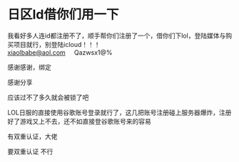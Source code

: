 # 日区Id借你们用一下


我看好多人连id都注册不了，顺手帮你们注册了一个，借你们下lol，登陆媒体与购买项目就行，别登陆icloud！！！<br />
<a href="mailto:xiaolbabe@aol.com">xiaolbabe@aol.com</a>&nbsp; &nbsp;&nbsp;&nbsp;Qazwsx1@%

感谢感谢，绑定

感谢分享

应该过不了多久就会被锁了吧

LOL日服的直接使用谷歌账号登录就行了，这几把账号注册碰上服务器爆炸，注册好了游戏又上不去，还不如直接登谷歌账号来的容易<img src="static/image/smiley/default/sweat.gif" smilieid="10" border="0" alt="" />

有双重认证，大佬

要双重认证 不行
